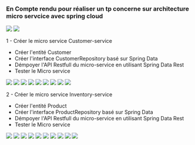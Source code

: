 <h3>En Compte rendu pour réaliser un tp concerne sur architecture micro servcice avec spring cloud</h3>

<img src="phots/1/img01.png">
<img src="phots/1/img02.png">
<p>1 - Créer le micro service Customer-service</p>
<ul>
<li>Créer l'entité Customer</li>
<li>Créer l'interface CustomerRepository basé sur Spring Data</li>
<li>Démpoyer l'API Restfull du micro-service en utilisant Spring Data Rest</li>
<li>Tester le Micro service</li>
</ul>
<img src="phots/1/img12.png">
<img src="phots/1/img03.png">
<img src="phots/1/img04.png">
<img src="phots/1/img05.png">
<img src="phots/1/img06.png">
<img src="phots/1/img07.png">
<img src="phots/1/img08.png">
<img src="phots/1/img09.png">
<img src="phots/1/img10.png">
<p>2 - Créer le micro service Inventory-service</p>
<ul>
<li>Créer l'entité Product</li>
<li>Créer l'interface ProductRepository basé sur Spring Data</li>
<li>Démpoyer l'API Restfull du micro-service en utilisant Spring Data Rest</li>
<li>Tester le Micro service</li>
</ul>

<img src="phots/2/img01.png">
<img src="phots/2/img02.png">
<img src="phots/2/img04.png">
<img src="phots/2/img05.png">
<img src="phots/2/img06.png">
<img src="phots/2/img07.png">
<img src="phots/2/img08.png">
<img src="phots/2/img09.png">
<img src="phots/2/img10.png">
<img src="phots/2/img11.png">